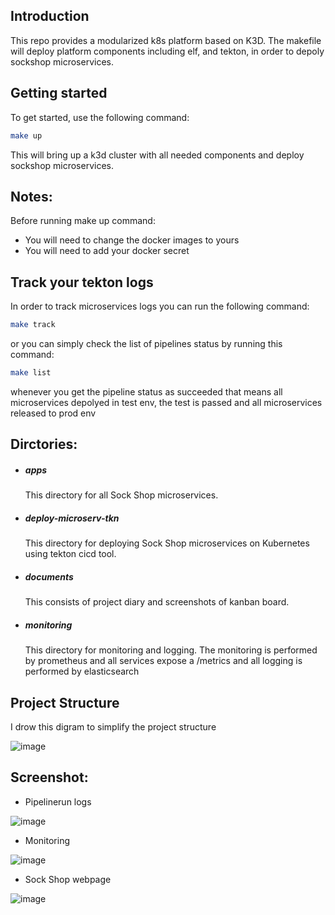 ## Introduction
This repo provides a modularized k8s platform based on K3D. The makefile will deploy platform components including elf, and tekton, in order to depoly sockshop microservices.

## Getting started
To get started, use the following command:

```bash
make up
```
This will bring up a k3d cluster with all needed components and deploy sockshop microservices.

## Notes:
Before running make up command:
- You will need to change the docker images to yours
- You will need to add your docker secret
                                        
## Track your tekton logs 
In order to track microservices logs you can run the following command:

```bash
make track
```

or you can simply check the list of pipelines status by running this command:

```bash
make list
```
whenever you get the pipeline status as succeeded that means all microservices depolyed in test env, the test is passed and all microservices released to prod env

## Dirctories:
- #####  apps

  This directory for all Sock Shop microservices.
- #####  deploy-microserv-tkn
  This directory for deploying Sock Shop microservices on Kubernetes using tekton cicd tool.
- #####  documents
  This consists of project diary and screenshots of kanban board. 
- #####  monitoring
  This directory for monitoring and logging. The monitoring is performed by prometheus and all services expose a /metrics and all logging is performed by elasticsearch 
## Project Structure  
  I drow this digram to simplify the project structure

![image](https://user-images.githubusercontent.com/44238363/98681723-1e82d000-2374-11eb-8252-bad5d3f60b75.png)

## Screenshot:
- Pipelinerun logs 

![image](https://user-images.githubusercontent.com/44238363/97749311-e5d73100-1aff-11eb-9e14-847c7836eb6e.png)

- Monitoring 

![image](https://user-images.githubusercontent.com/44238363/97751983-449ea980-1b04-11eb-9df9-dfa4869e2465.png)

- Sock Shop webpage

![image](https://user-images.githubusercontent.com/44238363/97751665-b9251880-1b03-11eb-9249-fe506e7cac80.png)
